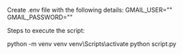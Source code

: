 

Create .env file with the following details:
GMAIL_USER="<email-id>"
GMAIL_PASSWORD="<app-password>"

Steps to execute the script:

python -m venv venv
venv\Scripts\activate
python script.py